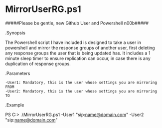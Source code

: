 # MirrorUserRG.ps1

#####Please be gentle, new Github User and Powershell n00b#####

.Synopsis

The Powershell script I have included is designed to take a user in powershell and mirror the response groups of another user, first      deleting any response groups the user that is being updated has. It includes a 1 minute sleep timer to ensure replication can occur, in case there is any duplication of response groups.

.Parameters

    -User1: Mandatory, this is the user whose settings you are mirroring FROM
    -User2: Mandatory, this is the user whose settings you are mirroring TO


.Example

   PS C:\> .\MirrorUserRG.ps1 -User1 "sip:name@domain.com" -User2 "sip:name@domain.com"
